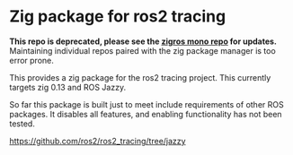 # Zig package for ros2 tracing

**This repo is deprecated, please see the [zigros mono repo](https://github.com/zig-robotics/zigros) for updates.**
Maintaining individual repos paired with the zig package manager is too error prone.

This provides a zig package for the ros2 tracing project.
This currently targets zig 0.13 and ROS Jazzy.

So far this package is built just to meet include requirements of other ROS packages. It disables
all features, and enabling functionality has not been tested.

https://github.com/ros2/ros2_tracing/tree/jazzy
